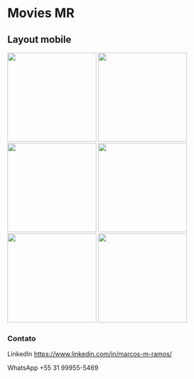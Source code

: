 # Movies MR

## Layout mobile
<div>
<img src="https://user-images.githubusercontent.com/102616606/222966547-61704dae-d51b-45bd-ae5e-0a8f8a6d76a2.jpeg" width="200px" />
<img src="https://user-images.githubusercontent.com/102616606/222966609-dfd67714-cb21-4ecf-8527-25c210148801.jpeg" width="200px" />
<img src="https://user-images.githubusercontent.com/102616606/222966693-d1649692-b2c1-4fdc-bf48-f06784a0fa29.jpeg" width="200px" />
<img src="https://user-images.githubusercontent.com/102616606/222966759-c6e193ef-f33d-490e-ae00-c1f4fcea064b.jpeg" width="200px" />
<img src="https://user-images.githubusercontent.com/102616606/222966895-7927cb1c-9777-4951-9e2a-4b921bd7b85c.jpeg" width="200px" />
<img src="https://user-images.githubusercontent.com/102616606/222966948-67926d01-d74d-426b-bb57-e0e0f7aeecea.jpeg" width="200px" />

### Contato
LinkedIn https://www.linkedin.com/in/marcos-m-ramos/
<div>
WhatsApp +55 31 99955-5469
